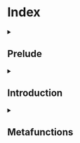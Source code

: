 <!-- Copyright 2024 Feng Mofan
SPDX-License-Identifier: Apache-2.0 -->

<h1>Index</h1>

<!-- Prelude -->
<details>

<summary><h2>Prelude</h2></summary>
<ul>
  <li><a href=./contents/recursion.md>Recursion</a></li>
</ul>

</details>

<!-- Introduction -->
<details>

<summary><h2>Introduction</h2></summary>

<ul>
  <li><a href=./contents/introduction.md>Introduction</a></li>
  <li><a href=./contents/vocabularies.md>Vocabularies</a></li>
</ul>

</details>

<!-- Metafunctions -->
<details>

<summary><h2>Metafunctions</h2></summary>

<!-- Cotanivore -->
<details>

<summary><h3>Cotanivore</h3></summary>

<ul>
  <li><a href=./contents/metafunctions/cotanivore/paste.doc.md>Paste</a></li>
  <li><a href=./contents/metafunctions/cotanivore/Repack.doc.md>Repack</a></li>
  <li><a href=./contents/metafunctions/cotanivore/TypicalPaste.doc.md>TypicalPaste</a></li>
</ul>

</details>

<!-- General -->
<details>

<summary><h3>General</h3></summary>

<ul>
  <li><a href=./contents/metafunctions/general/identity_functions.doc.md>Identity Functions</a></li>
  <li><a href=./contents/metafunctions/general/symbols.doc.md>Symbols</a></li>
  <li><a href=./contents/metafunctions/general/transport_functions.doc.md>Transport Functions</a></li>
  <li><a href=./contents/metafunctions/general/utilities.doc.md>Utilities</a></li>
</ul>

</details>

<!-- Omennivore -->
<details>

<summary><h3>Omennivore</h3></summary>

<ul>
  <li><a href=./contents/metafunctions/omennivore/laborious_press.doc.md>LaboriousPress</a></li>
  <li><a href=./contents/metafunctions/omennivore/press.doc.md>Press</a></li>
</ul>

</details>

<!-- Raillivore -->
<details>

<summary><h3>Raillivore</h3></summary>

<ul>
  <li><a href=./contents/metafunctions/raillivore/bind_back.doc.md>BindBack</a></li>
  <li><a href=./contents/metafunctions/raillivore/bind_front.doc.md>BindFront</a></li>
  <li><a href=./contents/metafunctions/raillivore/conceal.doc.md>Conceal</a></li>
  <li><a href=./contents/metafunctions/raillivore/flip.doc.md>Flip</a></li>
  <li><a href=./contents/metafunctions/raillivore/reveal.doc.md>Reveal</a></li>
  <li><a href=./contents/metafunctions/raillivore/sink.doc.md>Sink</a></li>
  <li><a href=./contents/metafunctions/raillivore/skid.doc.md>Skid</a></li>
  <li><a href=./contents/metafunctions/raillivore/skip.doc.md>Skip</a></li>
</ul>

</details>

<!-- Roadrivore -->
<details>

<summary><h3>Roadrivore</h3></summary>

<ul>
  <li><a href=./contents/metafunctions/roadrivore/bind_back.doc.md>BindBack</a></li>
  <li><a href=./contents/metafunctions/roadrivore/bind_front.doc.md>BindFront</a></li>
  <li><a href=./contents/metafunctions/roadrivore/conceal.doc.md>Conceal</a></li>
  <li><a href=./contents/metafunctions/roadrivore/flip.doc.md>Flip</a></li>
  <li><a href=./contents/metafunctions/roadrivore/reveal.doc.md>Reveal</a></li>
  <li><a href=./contents/metafunctions/roadrivore/sink.doc.md>Sink</a></li>
  <li><a href=./contents/metafunctions/roadrivore/skid.doc.md>Skid</a></li>
  <li><a href=./contents/metafunctions/roadrivore/skip.doc.md>Skip</a></li>
</ul>

</details>

<!-- Sequnivore -->
<details>

<summary><h3>Sequnivore</h3></summary>

<ul>
  <li><a href=./contents/metafunctions/sequnivore/paste.doc.md>Paste</a></li>
  <li><a href=./contents/metafunctions/sequnivore/repack.doc.md>Repack</a></li>
  <li><a href=./contents/metafunctions/sequnivore/typical_paste.doc.md>TypicalPaste</a></li>
</ul>

</details>

<!-- Stockivore -->
<details>

<summary><h3>Stockivore</h3></summary>

<ul>
  <li><a href=./contents/metafunctions/stockivore/paste.doc.md>Paste</a></li>
  <li><a href=./contents/metafunctions/stockivore/repack.doc.md>Repack</a></li>
  <li><a href=./contents/metafunctions/stockivore/typical_paste.doc.md>TypicalPaste</a></li>
</ul>

</details>

<!-- Typelivore -->
<details>

<summary><h3>Typelivore</h3></summary>

<ul>
  <li><a href=./contents/metafunctions/typelivore/among.doc.md>Among</a></li>
  <li><a href=./contents/metafunctions/typelivore/any_conditional.doc.md>AnyConditional</a></li>
  <li><a href=./contents/metafunctions/typelivore/classic_fold_left.doc.md>ClassicFoldLeft</a></li>
  <li><a href=./contents/metafunctions/typelivore/classic_plume.doc.md>ClassicPlume</a></li>
  <li><a href=./contents/metafunctions/typelivore/conditional.doc.md>Conditional</a></li>
  <li><a href=./contents/metafunctions/typelivore/contains.doc.md>Contains</a></li>
  <li><a href=./contents/metafunctions/typelivore/find.doc.md>Find</a></li>
  <li><a href=./contents/metafunctions/typelivore/fold_left.doc.md>FoldLeft</a></li>
  <li><a href=./contents/metafunctions/typelivore/fold_left_first.doc.md>FoldLeftFirst</a></li>
  <li><a href=./contents/metafunctions/typelivore/gauge.doc.md>Gauge</a></li>
  <li><a href=./contents/metafunctions/typelivore/is_different_from.doc.md>IsDifferentFrom</a></li>
  <li><a href=./contents/metafunctions/typelivore/is_different.doc.md>IsDifferent</a></li>
  <li><a href=./contents/metafunctions/typelivore/is_same_as.doc.md>IsSameAs</a></li>
  <li><a href=./contents/metafunctions/typelivore/left_interview.doc.md>LeftInterview</a></li>
  <li><a href=./contents/metafunctions/typelivore/look_for.doc.md>LookFor</a></li>
  <li><a href=./contents/metafunctions/typelivore/plume.doc.md>Plume</a></li>
  <li><a href=./contents/metafunctions/typelivore/reconformed_left_interview.doc.md>ReconformedLeftInterview</a></li>
  <li><a href=./contents/metafunctions/typelivore/right_interview.doc.md>RightInterview</a></li>
</ul>

</details>

<!-- Warehouse -->
<details>

<summary><h3>Warehouse</h3></summary>

<ul>
  <li><a href=./contents/metafunctions/warehivore/paste.doc.md>Paste</a></li>
  <li><a href=./contents/metafunctions/warehivore/repack.doc.md>Repack</a></li>
  <li><a href=./contents/metafunctions/warehivore/typical_paste.doc.md>TypicalPaste</a></li>
</ul>

</details>
